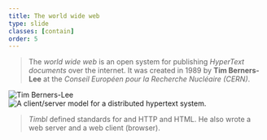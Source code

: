 ```yaml
---
title: The world wide web
type: slide
classes: [contain]
order: 5
---
```


>The *world wide web* is an open system for publishing *HyperText documents* over the internet.
> It was created in 1989 by **Tim Berners-Lee** at the *Conseil Européen pour la Recherche Nucléaire (CERN)*.

![Tim Berners-Lee](images/timbl.png)
![A client/server model for a distributed hypertext system.](https://www.w3.org/History/1989/Image2.gif)

> *Timbl* defined standards for and HTTP and HTML.
> He also wrote a web server and a web client (browser). 
